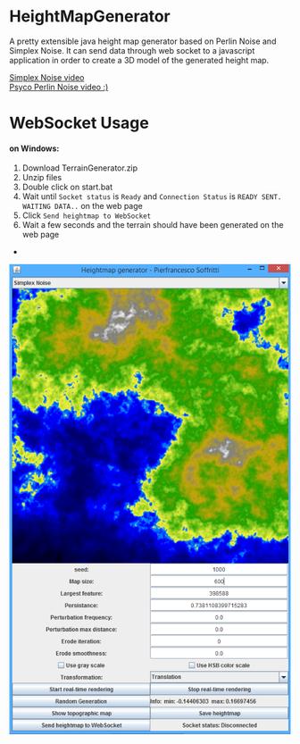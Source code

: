 # HeightMapGenerator
A pretty extensible java height map generator based on Perlin Noise and Simplex Noise.
It can send data through web socket to a javascript application in order to create a 3D model of the generated height map.

[Simplex Noise video](https://www.youtube.com/watch?v=CLzB6qL86qQ)<br/>
[Psyco Perlin Noise video :)](https://www.youtube.com/watch?v=IBLfilm35xU)

# WebSocket Usage
#### on Windows:
1. Download TerrainGenerator.zip
2. Unzip files
3. Double click on start.bat
4. Wait until `Socket status` is `Ready` and `Connection Status` is `READY SENT. WAITING DATA..` on the web page
5. Click `Send heightmap to WebSocket`
6. Wait a few seconds and the terrain should have been generated on the web page


-

![Alt text](/pcg.PNG?raw=true "Example")
